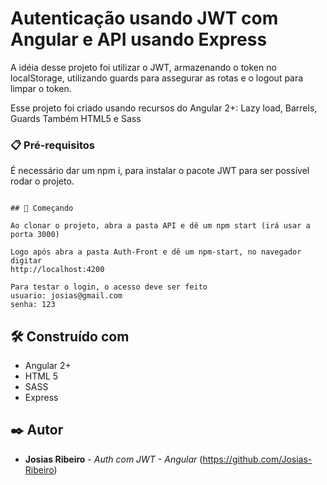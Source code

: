 # Autenticação usando JWT com Angular e API usando Express

A idéia desse projeto foi utilizar o JWT, armazenando o token no localStorage, utilizando guards para assegurar as rotas e o logout para limpar o token.

Esse projeto foi criado usando recursos do Angular 2+: 
Lazy load, Barrels, Guards
Também HTML5 e Sass

### 📋 Pré-requisitos

É necessário dar um npm i, para instalar o pacote JWT para ser possível rodar o projeto.

```

## 🚀 Começando

Ao clonar o projeto, abra a pasta API e dê um npm start (irá usar a porta 3000)

Logo após abra a pasta Auth-Front e dê um npm-start, no navegador digitar
http://localhost:4200

Para testar o login, o acesso deve ser feito
usuario: josias@gmail.com
senha: 123

```

## 🛠️ Construído com


- Angular 2+ 
- HTML 5
- SASS
- Express

## ✒️ Autor


* **Josias Ribeiro** - *Auth com JWT - Angular* 
(https://github.com/Josias-Ribeiro)